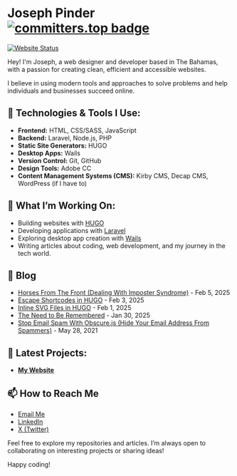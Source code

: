 # Joseph Pinder  [![committers.top badge](https://user-badge.committers.top/the_bahamas/jsphpndr.svg)](https://user-badge.committers.top/the_bahamas/jsphpndr)

[![Website Status](https://img.shields.io/website?url=https%3A%2F%2Fjosephpinder.com)](https://josephpinder.com)


Hey! I'm Joseph, a web designer and developer based in The Bahamas, with a passion for creating clean, efficient and accessible websites. 

I believe in using modern tools and approaches to solve problems and help individuals and businesses succeed online.

## 🔧 Technologies & Tools I Use:
- **Frontend:** HTML, CSS/SASS, JavaScript
- **Backend:** Laravel, Node.js, PHP
- **Static Site Generators:** HUGO
- **Desktop Apps:** Wails
- **Version Control:** Git, GitHub
- **Design Tools:** Adobe CC
- **Content Management Systems (CMS):** Kirby CMS, Decap CMS, WordPress (if I have to)


## 🌱 What I’m Working On:
- Building websites with [HUGO](https://gohugo.io/)
- Developing applications with [Laravel](https://laravel.com/)
- Exploring desktop app creation with [Wails](https://wails.io/)
- Writing articles about coding, web development, and my journey in the tech world.

## 📝 Blog

<!-- START_DYNAMIC_CONTENT -->
- [Horses From The Front (Dealing With Imposter Syndrome)](https://josephpinder.com/blog/horses-from-the-front-dealing-with-imposter-syndrome/) - Feb 5, 2025
- [Escape Shortcodes in HUGO](https://josephpinder.com/blog/escape-shortcodes-in-hugo/) - Feb 3, 2025
- [Inline SVG Files in HUGO](https://josephpinder.com/blog/inline-svg-files-in-hugo/) - Feb 1, 2025
- [The Need to Be Remembered](https://josephpinder.com/blog/the-need-to-be-remembered/) - Jan 30, 2025
- [Stop Email Spam With Obscure.js (Hide Your Email Address From Spammers)](https://josephpinder.com/blog/stop-email-spam-with-obscurejs-hide-your-email-address-from-spammers/) - May 28, 2021
<!-- END_DYNAMIC_CONTENT -->


## 📘 Latest Projects:

- **[My Website](https://josephpinder.com/)**

## 📫 How to Reach Me

- [Email Me](mailto:hello@josephpinder.com)
- [LinkedIn](https://www.linkedin.com/in/jsphpndr/)
- [X (Twitter)](https://x.com/jsphpndr)



Feel free to explore my repositories and articles. I’m always open to collaborating on interesting projects or sharing ideas!

Happy coding!
